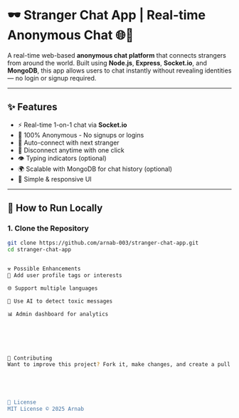 # 🕶️ Stranger Chat App | Real-time Anonymous Chat 🌐💬
A real-time web-based **anonymous chat platform** that connects strangers from around the world. Built using **Node.js**, **Express**, **Socket.io**, and **MongoDB**, this app allows users to chat instantly without revealing identities — no login or signup required.

---



## ✨ Features

- ⚡ Real-time 1-on-1 chat via **Socket.io**
- 🙈 100% Anonymous - No signups or logins
- 🔄 Auto-connect with next stranger
- 🚫 Disconnect anytime with one click
- 👁️ Typing indicators (optional)
- 🌍 Scalable with MongoDB for chat history (optional)
- 🎨 Simple & responsive UI

---




## 🚀 How to Run Locally

### 1. Clone the Repository
```bash
git clone https://github.com/arnab-003/stranger-chat-app.git
cd stranger-chat-app


⚒️ Possible Enhancements
👤 Add user profile tags or interests

🌐 Support multiple languages

🧠 Use AI to detect toxic messages

📊 Admin dashboard for analytics






🤝 Contributing
Want to improve this project? Fork it, make changes, and create a pull request. Let's make stranger chats more fun (and safe)!





📄 License
MIT License © 2025 Arnab
 
